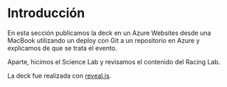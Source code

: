 # Introducción

En esta sección publicamos la deck en un Azure Websites desde una MacBook utilizando un deploy con Git a un repositorio en Azure y explicamos de que se trata el evento.

Aparte, hicimos el Science Lab y revisamos el contenido del Racing Lab.

La deck fue realizada con [reveal.js](http://lab.hakim.se/reveal-js).
